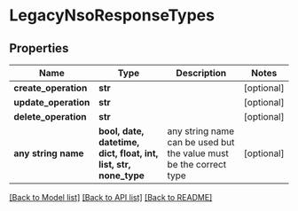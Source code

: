 # LegacyNsoResponseTypes


## Properties
Name | Type | Description | Notes
------------ | ------------- | ------------- | -------------
**create_operation** | **str** |  | [optional] 
**update_operation** | **str** |  | [optional] 
**delete_operation** | **str** |  | [optional] 
**any string name** | **bool, date, datetime, dict, float, int, list, str, none_type** | any string name can be used but the value must be the correct type | [optional]

[[Back to Model list]](../README.md#documentation-for-models) [[Back to API list]](../README.md#documentation-for-api-endpoints) [[Back to README]](../README.md)


